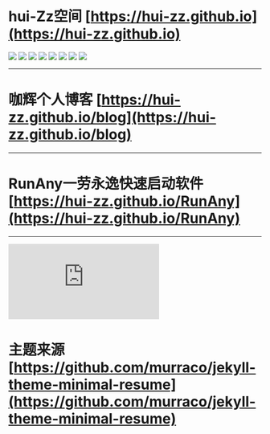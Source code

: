 # hui-Zz空间 [https://hui-zz.github.io](https://hui-zz.github.io)

![](https://img.shields.io/badge/jekyll-✓-blue.svg)
![](https://img.shields.io/badge/html5-✓-blue.svg)
![](https://img.shields.io/badge/sass-✓-blue.svg)
![](https://img.shields.io/badge/sweet--scroll-✓-blue.svg)
![](https://img.shields.io/badge/particle--js-✓-blue.svg)
![](https://img.shields.io/badge/font--awesome-✓-blue.svg)
![](https://img.shields.io/badge/devicon-✓-blue.svg)
![](https://img.shields.io/badge/gulp-✓-blue.svg)

------

# 咖辉个人博客 [https://hui-zz.github.io/blog](https://hui-zz.github.io/blog)

------

# RunAny一劳永逸快速启动软件 [https://hui-zz.github.io/RunAny](https://hui-zz.github.io/RunAny)

------

![Bing壁纸](https://api.isoyu.com/bing_images.php)

# 主题来源 [https://github.com/murraco/jekyll-theme-minimal-resume](https://github.com/murraco/jekyll-theme-minimal-resume)

